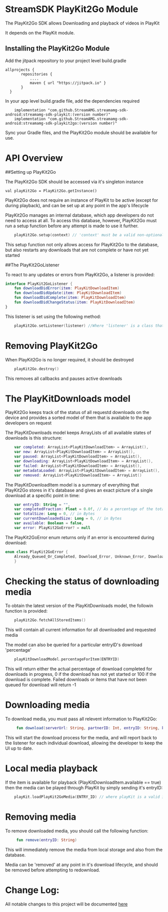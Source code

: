 
StreamSDK PlayKit2Go Module
=====================
The PlayKit2Go SDK allows Downloading and playback of videos in PlayKit

It depends on the PlayKit module.

## Installing the PlayKit2Go Module

Add the jitpack repository to your project level build.gradle

```
allprojects {
       repositories {
           ....
           maven { url "https://jitpack.io" }
       }
  }
```

In your app level build.gradle file, add the dependencies required

```  
    implementation "com.github.StreamAMG.streamamg-sdk-android:streamamg-sdk-playkit:(version number)"
    implementation "com.github.StreamAMG.streamamg-sdk-android:streamamg-sdk-playkit2go:(version number)"
```  

Sync your Gradle files, and the PlayKit2Go module should be available for use.

API Overview
============

##Setting up PlayKit2Go

The PlayKit2Go SDK should be accessed via it's singleton instance

```
val playKit2Go = PlayKit2Go.getInstance()
```

PlayKit2Go does not require an instance of PlayKit to be active (except for during playback), and can be set up at any point in the app's lifecycle

PlayKit2Go manages an internal database, which app developers do not need to access at all. To access this database, however, PlayKit2Go must run a setup function before any attempt is made to use it further.

``` Kotlin
    playKit2Go.setup(context) // 'context' must be a valid non-optional Android Context
```

This setup function not only allows access for PlayKit2Go to the database, but also restarts any downloads that are not complete or have not yet started

##The PlayKit2GoListener

To react to any updates or errors from PlayKit2Go, a listener is provided:

``` Kotlin
interface PlayKit2GoListener {
    fun downloadDidError(item: PlayKitDownloadItem)
    fun downloadDidUpdate(item: PlayKitDownloadItem)
    fun downloadDidComplete(item: PlayKitDownloadItem)
    fun downloadDidChangeStatus(item: PlayKitDownloadItem)
}
```

This listener is set using the following method:

``` Kotlin
    playKit2Go.setListener(listener) //Where 'listener' is a class that conforms to PlayKit2GoListener
```


Removing PlayKit2Go
========
When PlayKit2Go is no longer required, it should be destroyed

``` Kotlin
    playKit2Go.destroy()
```

This removes all callbacks and pauses active downloads


The PlayKitDownloads model
=========

PlayKit2Go keeps track of the status of all requestd downloads on the device and provides a sorted model of them that is available to the app developers on request

The PlayKitDownloads model keeps ArrayLists of all available states of downloads is this structure:

``` Kotlin
    var completed: ArrayList<PlayKitDownloadItem> = ArrayList(),
    var new: ArrayList<PlayKitDownloadItem> = ArrayList(),
    var paused: ArrayList<PlayKitDownloadItem> = ArrayList(),
    var downloading: ArrayList<PlayKitDownloadItem> = ArrayList(),
    var failed: ArrayList<PlayKitDownloadItem> = ArrayList(),
    var metadataLoaded: ArrayList<PlayKitDownloadItem> = ArrayList(),
    var removed: ArrayList<PlayKitDownloadItem> = ArrayList()
```

The PlayKitDownloadItem model is a summary of everything that PlayKit2Go stores in it's database and gives an exact picture of a single download at a specific point in time:

``` Kotlin
    var entryID: String = "",
    var completedFraction: Float = 0.0f, // As a percentage of the total
    var totalSize: Long = 0, // in Bytes
    var currentDownloadedSize: Long = 0, // in Bytes
    var available: Boolean = false,
    var error: PlayKit2GoError? = null
```

The PlayKit2GoError enum returns only if an error is encountered during download:

``` Kotlin
enum class PlayKit2GoError {
    Already_Queued_Or_Completed, Download_Error, Unknown_Error, Download_Does_Not_Exist, Item_Not_Found, Internal_Error
    }
```

Checking the status of downloading media
=======================

To obtain the latest version of the PlayKitDownloads model, the followin function is provided:

``` Kotlin
    playKit2Go.fetchAllStoredItems()
```

This will contain all current information for all downloaded and requested media

The model can also be queried for a particular entryID's download 'percentage'

``` Kotlin
    playKitDownloadModel.percentageForItem(ENTRYID)
```
This will return either the actual percentage of download completed for downloads in progress, 0 if the download has not yet started or 100 if the download is complete.
Failed downloads or items that have not been queued for download will return -1

Downloading media
=======================

To download media, you must pass all relevent information to PlayKit2Go:

``` Kotlin
     fun download(serverUrl: String, partnerID: Int, entryID: String, ks: String? = null)
```


This will start the download process for the media, and will report back to the listener for each individual download, allowing the developer to keep the UI up to date.


Local media playback
=======================

If the item is available for playback (PlayKitDownloadItem.available == true) then the media can be played through PlayKit by simply sending it's entryID:

``` Kotlin
    playKit.loadPlayKit2GoMedia(ENTRY_ID) // where playKit is a valid instance of tthe PlayKit module and ENTRY_ID is the ID of some downloaded media
```

Removing media
=======================

To remove downloaded media, you should call the following function:

``` Kotlin
     fun remove(entryID: String)
```

This will immediately remove the media from local storage and also from the database.

Media can be 'removed' at any point in it's download lifecycle, and should be removed before attempting to redownload.


Change Log:
===========

All notable changes to this project will be documented [here](Changelog.md)
